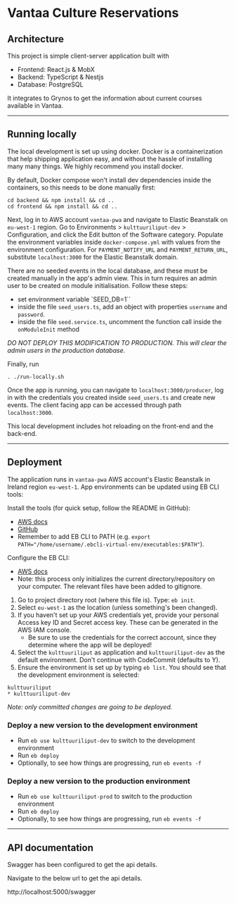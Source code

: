 # Vantaa Culture Reservations

## Architecture

This project is simple client-server application built with

- Frontend: React.js & MobX
- Backend: TypeScript & Nestjs
- Database: PostgreSQL

It integrates to Grynos to get the information about current courses available in Vantaa.

---

## Running locally

The local development is set up using docker. Docker is a containerization that help shipping application easy, and without the hassle of installing many many things. We highly recommend you install docker.

By default, Docker compose won't install dev dependencies inside the containers, so this needs to be done
manually first:

```
cd backend && npm install && cd ..
cd frontend && npm install && cd ..
```

Next, log in to AWS account `vantaa-pwa` and navigate to Elastic Beanstalk on `eu-west-1` region.
Go to Environments > `kulttuuriliput-dev` > Configuration, and click the Edit button of the Software
category. Populate the environment variables inside `docker-compose.yml` with values from the environment
configuration. For `PAYMENT_NOTIFY_URL` and `PAYMENT_RETURN_URL`, substitute `localhost:3000` for the
Elastic Beanstalk domain.

There are no seeded events in the local database, and these must be created manually in the app's admin view. This in turn requires an admin
user to be created on module initialisation. Follow these steps:

- set environment variable `SEED_DB=1``
- inside the file `seed_users.ts`, add an object with properties `username` and `password`.
- inside the file `seed.service.ts`, uncomment the function call inside the `onModuleInit` method

_DO NOT DEPLOY THIS MODIFICATION TO PRODUCTION. This will clear the admin users in the production database._

Finally, run

```
. ./run-locally.sh
```

Once the app is running, you can navigate to `localhost:3000/producer`, log in with the credentials you created inside `seed_users.ts` and create new events. The client facing app can be accessed through path `localhost:3000`.

This local development includes hot reloading on the front-end and the back-end.

---

## Deployment

The application runs in `vantaa-pwa` AWS account's Elastic Beanstalk in Ireland region `eu-west-1`. App
environments can be updated using EB CLI tools:

Install the tools (for quick setup, follow the README in GitHub):

- [AWS docs](https://docs.aws.amazon.com/elasticbeanstalk/latest/dg/eb-cli3-install.html)
- [GitHub](https://github.com/aws/aws-elastic-beanstalk-cli-setup)
- Remember to add EB CLI to PATH (e.g. `export PATH="/home/username/.ebcli-virtual-env/executables:$PATH"`).

Configure the EB CLI:

- [AWS docs](https://docs.aws.amazon.com/elasticbeanstalk/latest/dg/eb-cli3-configuration.html)
- Note: this process only initializes the current directory/repository on your computer. The relevant files have been added to gitignore.

1. Go to project directory root (where this file is). Type: `eb init`.
2. Select `eu-west-1` as the location (unless something's been changed).
3. If you haven't set up your AWS credentials yet, provide your personal Access key ID and Secret access key. These can be generated in the AWS IAM console.
   - Be sure to use the credentials for the correct account, since they determine where the app will be deployed!
4. Select the `kulttuuriliput` as application and `kulttuuriliput-dev` as the default environment. Don't continue with CodeCommit (defaults to Y).
5. Ensure the environment is set up by typing `eb list`. You should see that the development environment is selected:

```
kulttuuriliput
* kulttuuriliput-dev
```

_Note: only committed changes are going to be deployed._

### Deploy a new version to the development environment

- Run `eb use kulttuuriliput-dev` to switch to the development environment
- Run `eb deploy`
- Optionally, to see how things are progressing, run `eb events -f`

### Deploy a new version to the production environment

- Run `eb use kulttuuriliput-prod` to switch to the production environment
- Run `eb deploy`
- Optionally, to see how things are progressing, run `eb events -f`

---

## API documentation

Swagger has been configured to get the api details.

Navigate to the below url to get the api details.

http://localhost:5000/swagger
